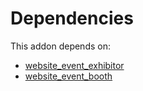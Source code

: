 # Dependencies

This addon depends on:

- [website_event_exhibitor](https://github.com/bringout/oca-ocb-website/tree/cb9a46cc55f7bd1957cc3060c4c132de447e2276/odoo-bringout-oca-ocb-website_event_exhibitor)
- [website_event_booth](https://github.com/bringout/oca-ocb-website/tree/cb9a46cc55f7bd1957cc3060c4c132de447e2276/odoo-bringout-oca-ocb-website_event_booth)
